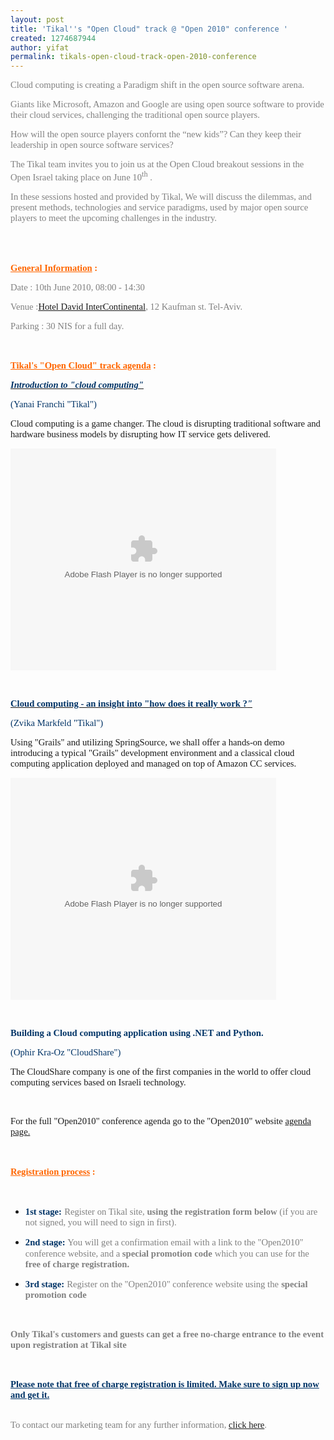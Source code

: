 ```yaml
---
layout: post
title: 'Tikal''s "Open Cloud" track @ "Open 2010" conference '
created: 1274687944
author: yifat
permalink: tikals-open-cloud-track-open-2010-conference
---
```

<p><font color="#808080"><font face="Verdana"><font size="2" style="font-size: 11pt;">Cloud computing is creating a Paradigm shift in the open source software arena. </font></font></font></p>
<p><font color="#808080"><font face="Verdana"><font size="2" style="font-size: 11pt;">Giants like Microsoft, Amazon and Google are using open source software to provide their cloud services, challenging the traditional open source players. </font></font></font></p>
<p>
<meta http-equiv="content-type" content="text/html; charset=utf-8"><font color="#808080"><font face="Verdana"><font size="2" style="font-size: 11pt;">How will the open source players confornt the &ldquo;new kids&rdquo;? Can they keep their leadership in open source software services? </font></font></font>      </meta>
</p>
<p><font color="#808080"><font face="Verdana"><font size="2" style="font-size: 11pt;">The Tikal team invites you to join us at the Open Cloud breakout sessions in the Open Israel taking place on June 10<sup>th</sup> . </font></font></font></p>
<p><font color="#808080"><font face="Verdana"><font size="2" style="font-size: 11pt;">In these sessions hosted and provided by Tikal, We will discuss the dilemmas, and present methods, technologies and service paradigms, used by major open source players to meet the upcoming challenges in the industry. </font></font></font><br />
&nbsp;</p>
<p>&nbsp;</p>
<p><strong><font color="#ff6600"><font face="Verdana"><font size="2" style="font-size: 11pt;"><u>General Information</u></font></font></font></strong><strong><font color="#ff6600"><font size="2" style="font-size: 11pt;"> </font></font></strong><strong><font color="#ff6600"><font face="Verdana"><font size="2" style="font-size: 11pt;">:</font></font></font></strong></p>
<p><font color="#808080"><font face="Verdana"><font size="2" style="font-size: 11pt;">Date : 10th June 2010, 08:00 - 14:30 </font></font></font></p>
<p><font color="#808080"><font face="Verdana"><font size="2" style="font-size: 11pt;">Venue :<a href="http://www.ichotelsgroup.com/intercontinental/en/gb/home?clearQuickRes=true" target="_blank">Hotel David InterContinental</a>, 12 Kaufman st. Tel-Aviv.</font></font></font></p>
<p><font color="#808080"><font face="Verdana"><font size="2" style="font-size: 11pt;">Parking : 30 NIS for a full day.</font></font></font></p>
<p>&nbsp;</p>
<p><strong><font color="#ff6600"><font face="Verdana"><font size="2" style="font-size: 11pt;"><u>Tikal's &quot;Open Cloud&quot; track agenda</u></font></font></font></strong><strong><font color="#ff6600"><font size="2" style="font-size: 11pt;"> </font></font></strong><strong><font color="#ff6600"><font face="Verdana"><font size="2" style="font-size: 11pt;">:</font></font></font></strong></p>
<p><a href="http://www.tikalk.com/java/cloud-computing-presentation-openisrael2010"><font color="#003366"><font face="Verdana"><font size="2" style="font-size: 11pt;"><i><b>Introduction to &quot;cloud computing&quot;</b></i> </font></font></font></a></p>
<p><font color="#003366"><font face="Verdana"><font size="2" style="font-size: 11pt;">(Yanai Franchi &quot;Tikal&quot;)</font></font></font></p>
<p><font face="Verdana"><font size="2" style="font-size: 11pt;">Cloud computing is a game changer. The cloud is disrupting traditional software and hardware business models by disrupting how IT service gets delivered. </font></font></p>
<p><object height="355" width="425" id="__sse4483943">
<param name="movie" value="http://static.slidesharecdn.com/swf/ssplayer2.swf?doc=cloud-intro-100612133927-phpapp01&amp;rel=0&amp;stripped_title=cloud-intro" />
<param name="allowFullScreen" value="true" />
<param name="allowScriptAccess" value="always" /><embed height="355" width="425" name="__sse4483943" src="http://static.slidesharecdn.com/swf/ssplayer2.swf?doc=cloud-intro-100612133927-phpapp01&amp;rel=0&amp;stripped_title=cloud-intro" type="application/x-shockwave-flash" allowscriptaccess="always" allowfullscreen="true"></embed></object></p>
<p>&nbsp;</p>
<p><a href="http://www.tikalk.com/java/cloud-computing-insight-how-does-it-really-work"><strong><font color="#003366"><font face="Verdana"><font size="2" style="font-size: 11pt;">Cloud computing - an insight into &quot;how does it really work ?</font></font></font></strong><font color="#003366"><font face="Verdana"><font size="2" style="font-size: 11pt;"><i><b>&quot;</b></i></font></font></font></a><font color="#003366"><font size="2" style="font-size: 11pt;"> </font></font></p>
<p><font color="#003366"><font face="Verdana"><font size="2" style="font-size: 11pt;">(Zvika Markfeld &quot;Tikal&quot;)</font></font></font></p>
<p><font face="Verdana"><font size="2" style="font-size: 11pt;">Using &quot;Grails&quot; and utilizing SpringSource, we shall offer a hands-on demo introducing a typical &quot;Grails&quot; development environment and a classical cloud computing application deployed and managed on top of Amazon CC services. </font></font></p>
<p><object height="355" width="425" id="__sse4484515">
<param name="movie" value="http://static.slidesharecdn.com/swf/ssplayer2.swf?doc=rssovergrailsovercloudfactoryoveraws-100612154728-phpapp01&amp;stripped_title=cloud-computing-an-insight-into-how-does-it-really-work-4484515" />
<param name="allowFullScreen" value="true" />
<param name="allowScriptAccess" value="always" /><embed height="355" width="425" name="__sse4484515" src="http://static.slidesharecdn.com/swf/ssplayer2.swf?doc=rssovergrailsovercloudfactoryoveraws-100612154728-phpapp01&amp;stripped_title=cloud-computing-an-insight-into-how-does-it-really-work-4484515" type="application/x-shockwave-flash" allowscriptaccess="always" allowfullscreen="true"></embed></object></p>
<p>&nbsp;</p>
<p><strong><font color="#003366"><font face="Verdana"><font size="2" style="font-size: 11pt;">Building a Cloud computing application using .NET and Python. </font></font></font></strong></p>
<p><font color="#003366"><font face="Verdana"><font size="2" style="font-size: 11pt;">(Ophir Kra-Oz &quot;CloudShare&quot;)</font></font></font></p>
<p><font face="Verdana"><font size="2" style="font-size: 11pt;">The CloudShare company is one of the first companies in the world to offer cloud computing services based on Israeli technology. </font></font></p>
<p>&nbsp;</p>
<p><font face="Verdana"><font size="2" style="font-size: 11pt;">For the full &quot;Open2010&quot; conference agenda go to the &quot;Open2010&quot; website <a href="http://www.openisrael.co.il/tracks" target="_blank">agenda page.</a></font></font></p>
<p><font size="2" style="font-size: 11pt;">&nbsp;</font></p>
<p><strong><font color="#ff6600"><font face="Verdana"><font size="2" style="font-size: 11pt;"><u>Registration process</u></font></font></font></strong><strong><font color="#ff6600"><font size="2" style="font-size: 11pt;"> </font></font></strong><strong><font color="#ff6600"><font face="Verdana"><font size="2" style="font-size: 11pt;">:</font></font></font></strong></p>
<p><font size="2" style="font-size: 11pt;">&nbsp;</font></p>
<ul>
    <li>
    <p style="margin-bottom: 0in;"><strong><font color="#003366"><font face="Verdana"><font size="2" style="font-size: 11pt;">1st 	stage:</font></font></font></strong><font color="#808080"><font size="2" style="font-size: 11pt;"> 	</font></font><font color="#808080"><font face="Verdana"><font size="2" style="font-size: 11pt;">Register 	on Tikal site, </font></font></font><strong><font color="#808080"><font face="Verdana"><font size="2" style="font-size: 11pt;">using 	the registration form below </font></font></font></strong><font color="#808080"><font face="Verdana"><font size="2" style="font-size: 11pt;">(if 	you are not signed, you will need to sign in first). </font></font></font></p>
    </li>
    <li>
    <p style="margin-bottom: 0in;"><strong><font color="#003366"><font face="Verdana"><font size="2" style="font-size: 11pt;">2nd 	stage:</font></font></font></strong><strong><font color="#808080"><font size="2" style="font-size: 11pt;"> 	</font></font></strong><font color="#808080"><font face="Verdana"><font size="2" style="font-size: 11pt;">You 	will get a confirmation email with a link to the &quot;Open2010&quot; 	conference website, and a </font></font></font><strong><font color="#808080"><font face="Verdana"><font size="2" style="font-size: 11pt;">special 	promotion code</font></font></font></strong><font color="#808080"><font size="2" style="font-size: 11pt;"> 	</font></font><font color="#808080"><font face="Verdana"><font size="2" style="font-size: 11pt;">which 	you can use for the</font></font></font><strong><font color="#808080"><font size="2" style="font-size: 11pt;"> 	</font></font></strong><strong><font color="#808080"><font face="Verdana"><font size="2" style="font-size: 11pt;">free 	of charge registration.</font></font></font></strong></p>
    </li>
    <li>
    <p><strong><font color="#003366"><font face="Verdana"><font size="2" style="font-size: 11pt;">3rd 	stage:</font></font></font></strong><font color="#808080"><font size="2" style="font-size: 11pt;"> 	</font></font><font color="#808080"><font face="Verdana"><font size="2" style="font-size: 11pt;">Register 	on the &quot;Open2010&quot; conference website using the</font></font></font><font size="2" style="font-size: 11pt;"> 	</font><strong><font color="#808080"><font face="Verdana"><font size="2" style="font-size: 11pt;">special 	promotion code</font></font></font></strong></p>
    </li>
</ul>
<p><font size="2" style="font-size: 11pt;">&nbsp;</font></p>
<p><strong><font color="#808080"><font face="Verdana"><font size="2" style="font-size: 11pt;">Only Tikal's customers and guests can get a free no-charge entrance to the event upon registration at Tikal site</font></font></font></strong></p>
<p><font size="2" style="font-size: 11pt;">&nbsp;</font></p>
<p><strong><font color="#003366"><font face="Verdana"><font size="2" style="font-size: 11pt;"><u>Please note that free of charge registration is limited. Make sure to sign up now and get it.</u></font></font></font></strong></p>
<p><font color="#808080"><font face="Verdana"><font size="2" style="font-size: 11pt;"><br />
To contact our marketing team for any further information, <a href="../../../../../../Contact">click here</a>.</font></font></font></p>
<p><br />
&nbsp;</p>
